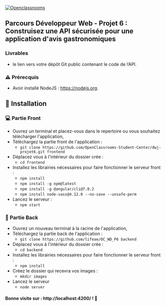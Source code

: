 [![Openclassrooms](https://1to1progress.fr/wp-content/uploads/2019/05/openclassrooms-e1557761236158.png)](https://openclassrooms.com)

## Parcours Développeur Web - Projet 6 : Construisez une API sécurisée pour une application d'avis gastronomiques

### Livrables
* le lien vers votre dépôt Git public contenant le code de l’API.

### :warning: Prérecquis
 - Avoir installé NodeJS : https://nodejs.org.

## :wrench: Installation
 
### :computer: Partie Front 
- Ouvrez un terminal et placez-vous dans le repertoire ou vous souhaitez télécharger l'application,
- Téléchargez la partie front de l'application :
  - `git clone https://github.com/OpenClassrooms-Student-Center/dwj-projet6.git frontend`
- Déplacez vous à l'intérieur du dossier crée :
  - `cd frontend`
- Installez les librairies nécessaires pour faire fonctionner le serveur front :
  - `npm install`
  - `npm install -g npm@latest`
  - `npm install -g @angular/cli@7.0.2`
  - `npm install node-sass@4.12.0 --no-save --unsafe-perm`
- Lancez le serveur :
  - `npm start`
  
### :floppy_disk: Partie Back
- Ouvrez un nouveau terminal à la racine de l'application,
- Téléchargez la partie back de l'application :
  - `git clone https://github.com/lifeae/OC_WD_P6 backend`
- Déplacez vous à l'intérieur du dossier crée :
  - `cd backend`
- Installez les librairies nécessaires pour faire fonctionner le serveur front :
  - `npm install`
- Créez le dossier qui recevra vos images :
  - `mkdir images`
- Lancez le serveur
  - `node server`
#### Bonne visite sur : http://localhost:4200/ ! :rocket:
